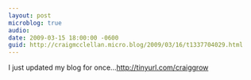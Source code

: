 ```yaml
---
layout: post
microblog: true
audio: 
date: 2009-03-15 18:00:00 -0600
guid: http://craigmcclellan.micro.blog/2009/03/16/t1337704029.html
---
```

I just updated my blog for once...http://tinyurl.com/craiggrow
